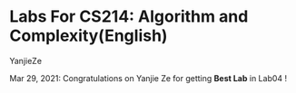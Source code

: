# Labs For CS214: Algorithm and Complexity(English)
YanjieZe



Mar 29, 2021: Congratulations on Yanjie Ze for getting **Best Lab** in Lab04 !

